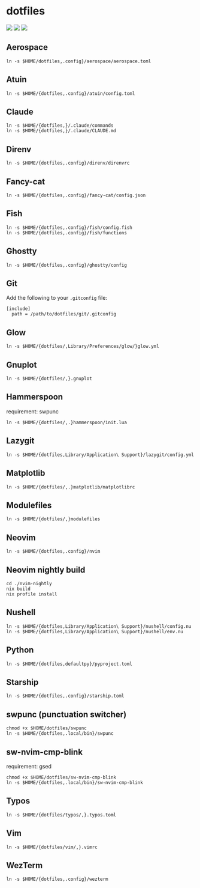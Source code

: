 # dotfiles

![](https://img.shields.io/badge/macOS-000000?logo=apple&logoColor=white)
![](https://img.shields.io/badge/Neovim-57A143?logo=neovim&logoColor=white)
![](https://img.shields.io/badge/Shell-Fish-34C534)

## Aerospace

```sh:
ln -s $HOME/dotfiles,.config}/aerospace/aerospace.toml
```

## Atuin

```sh:
ln -s $HOME/{dotfiles,.config}/atuin/config.toml
```

## Claude

```sh:
ln -s $HOME/{dotfiles,}/.claude/commands
ln -s $HOME/{dotfiles,}/.claude/CLAUDE.md
```

## Direnv

```sh:
ln -s $HOME/{dotfiles,.config}/direnv/direnvrc
```

## Fancy-cat

```sh:
ln -s $HOME/{dotfiles,.config}/fancy-cat/config.json
```

## Fish

```sh:
ln -s $HOME/{dotfiles,.config}/fish/config.fish
ln -s $HOME/{dotfiles,.config}/fish/functions
```

## Ghostty

```sh:
ln -s $HOME/{dotfiles,.config}/ghostty/config
```

## Git

Add the following to your `.gitconfig` file:

```ini:
[include]
  path = /path/to/dotfiles/git/.gitconfig
```

## Glow

```sh:
ln -s $HOME/{dotfiles/,Library/Preferences/glow/}glow.yml
```

## Gnuplot

```sh:
ln -s $HOME/{dotfiles/,}.gnuplot
```

## Hammerspoon

requirement: swpunc

```sh:
ln -s $HOME/{dotfiles/,.}hammerspoon/init.lua
```

## Lazygit

```sh:
ln -s $HOME/{dotfiles,Library/Application\ Support}/lazygit/config.yml
```

## Matplotlib

```sh:
ln -s $HOME/{dotfiles/,.}matplotlib/matplotlibrc
```

## Modulefiles

```sh:
ln -s $HOME/{dotfiles/,}modulefiles
```

## Neovim

```sh:
ln -s $HOME/{dotfiles,.config}/nvim
```

## Neovim nightly build

```sh:
cd ./nvim-nightly
nix build
nix profile install
```

## Nushell

```sh:
ln -s $HOME/{dotfiles,Library/Application\ Support}/nushell/config.nu
ln -s $HOME/{dotfiles,Library/Application\ Support}/nushell/env.nu
```

## Python

```sh:
ln -s $HOME/{dotfiles,defaultpy}/pyproject.toml
```

## Starship

```sh:
ln -s $HOME/{dotfiles,.config}/starship.toml
```

## swpunc (punctuation switcher)

```sh:
chmod +x $HOME/dotfiles/swpunc
ln -s $HOME/{dotfiles,.local/bin}/swpunc
```

## sw-nvim-cmp-blink

requirement: gsed

```sh:
chmod +x $HOME/dotfiles/sw-nvim-cmp-blink
ln -s $HOME/{dotfiles,.local/bin}/sw-nvim-cmp-blink
```

## Typos

```sh:
ln -s $HOME/{dotfiles/typos/,}.typos.toml
```

## Vim

```sh:
ln -s $HOME/{dotfiles/vim/,}.vimrc
```

## WezTerm

```sh:
ln -s $HOME/{dotfiles,.config}/wezterm
```
